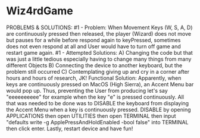 # Wiz4rdGame

PROBLEMS & SOLUTIONS:
#1 - Problem: When Movement Keys (W, S, A, D) are continuously pressed then released, the player (Wizard) does not move but 
pauses for a while before respond again to keyPressed, sometimes does not even respond at all and User would have to turn off 
game and restart game again.
#1 - Attempted Solutions: A) Changing the code but that was just a little tedious especially having to change many things from 
many different Objects B) Connecting the device to another keyboard, but the problem still occurred C) Contemplating giving
up and cry in a corner after hours and hours of research, JK!
Functional Solution: Apparently, when keys are continuously pressed on MacOS (High Sierra), an Accent Menu bar would pop up.
Thus, preventing the User from producing let's say "eeeeeeeeee" for example when the key "e" is pressed continuously. All that
was needed to be done was to DISABLE the keyboard from displaying the Accent Menu when a key is continuously pressed. DISABLE by
opening APPLICATIONS then open UTILITIES then open TERMINAL then input "defaults write -g ApplePressAndHoldEnabled -bool false"
into TERMINAL then click enter. Lastly, restart device and have fun!
